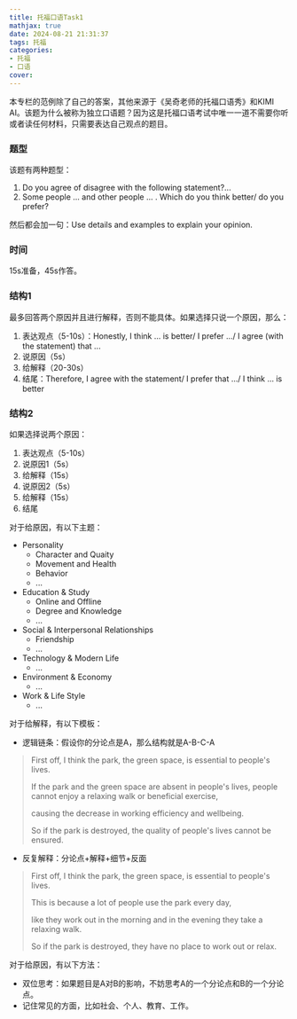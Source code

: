 ```yaml
---
title: 托福口语Task1
mathjax: true
date: 2024-08-21 21:31:37
tags: 托福
categories:
- 托福
- 口语
cover:
---
```

本专栏的范例除了自己的答案，其他来源于《吴奇老师的托福口语秀》和KIMI AI。该题为什么被称为独立口语题？因为这是托福口语考试中唯一一道不需要你听或者读任何材料，只需要表达自己观点的题目。
### 题型
该题有两种题型：
1. Do you agree of disagree with the following statement?...
2. Some people ... and other people ... . Which do you think better/ do you prefer?

然后都会加一句：Use details and examples to explain your opinion.
### 时间
15s准备，45s作答。
### 结构1
最多回答两个原因并且进行解释，否则不能具体。如果选择只说一个原因，那么：

1. 表达观点（5-10s）：Honestly, I think ... is better/ I prefer .../ I  agree (with the statement) that ... 
2. 说原因（5s）
3. 给解释（20-30s）
7. 结尾：Therefore, I agree with the statement/ I prefer that .../ I think ... is better

### 结构2
如果选择说两个原因：

1. 表达观点（5-10s）
2. 说原因1（5s）
3. 给解释（15s）
4. 说原因2（5s）
5. 给解释（15s）
6. 结尾

对于给原因，有以下主题：
- Personality
  - Character and Quaity
  - Movement and Health
  - Behavior
  - ...
- Education & Study
  - Online and Offline
  - Degree and Knowledge
  - ...
- Social & Interpersonal Relationships
  - Friendship
  - ...
- Technology & Modern Life
  - ...
- Environment & Economy
  - ...
- Work & Life Style
  - ...

对于给解释，有以下模板：
- 逻辑链条：假设你的分论点是A，那么结构就是A-B-C-A
> First off, I think the park, the green space, is essential to people's lives. 
> 
> If the park and the green space are absent in people's lives, people cannot enjoy a relaxing walk or beneficial exercise,
>
> causing the decrease in working efficiency and wellbeing.
> 
> So if the park is destroyed, the quality of people's lives cannot be ensured.
- 反复解释：分论点+解释+细节+反面
> First off, I think the park, the green space, is essential to people's lives. 
> 
> This is because a lot of people use the park every day, 
> 
> like they work out in the morning and in the evening they take a relaxing walk. 
> 
> So if the park is destroyed, they have no place to work out or relax.

对于给原因，有以下方法：
- 双位思考：如果题目是A对B的影响，不妨思考A的一个分论点和B的一个分论点。
- 记住常见的方面，比如社会、个人、教育、工作。
